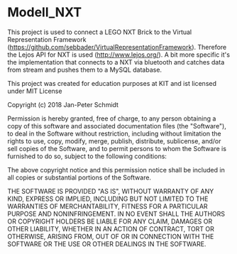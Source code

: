 # Modell_NXT

This project is used to connect a LEGO NXT Brick to the Virtual Representation Framework (https://github.com/sebbader/VirtualRepresentationFramework). Therefore the Lejos API for NXT is used (http://www.lejos.org/). A bit more specific it's the implementation that connects to a NXT via bluetooth and catches data from stream and pushes them to a MySQL database.

This project was created for education purposes at KIT and ist licensed under MIT License

Copyright (c) 2018 Jan-Peter Schmidt

Permission is hereby granted, free of charge, to any person obtaining a copy
of this software and associated documentation files (the "Software"), to deal
in the Software without restriction, including without limitation the rights
to use, copy, modify, merge, publish, distribute, sublicense, and/or sell
copies of the Software, and to permit persons to whom the Software is
furnished to do so, subject to the following conditions:

The above copyright notice and this permission notice shall be included in all
copies or substantial portions of the Software.

THE SOFTWARE IS PROVIDED "AS IS", WITHOUT WARRANTY OF ANY KIND, EXPRESS OR
IMPLIED, INCLUDING BUT NOT LIMITED TO THE WARRANTIES OF MERCHANTABILITY,
FITNESS FOR A PARTICULAR PURPOSE AND NONINFRINGEMENT. IN NO EVENT SHALL THE
AUTHORS OR COPYRIGHT HOLDERS BE LIABLE FOR ANY CLAIM, DAMAGES OR OTHER
LIABILITY, WHETHER IN AN ACTION OF CONTRACT, TORT OR OTHERWISE, ARISING FROM,
OUT OF OR IN CONNECTION WITH THE SOFTWARE OR THE USE OR OTHER DEALINGS IN THE
SOFTWARE.

